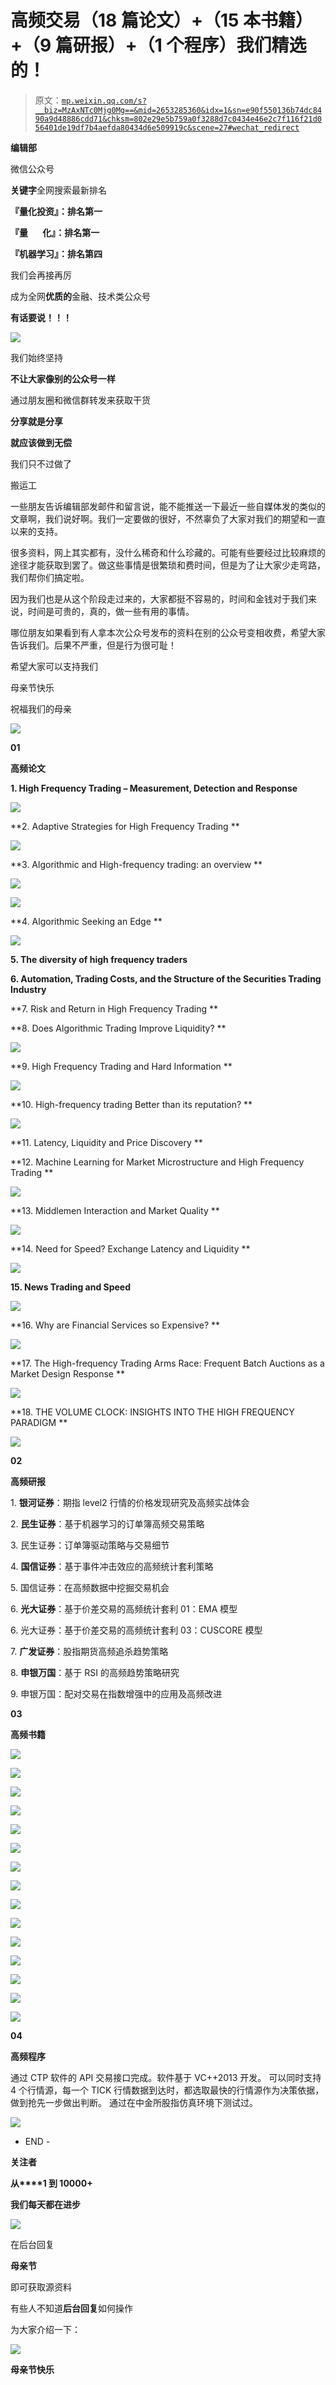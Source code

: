# 高频交易（18 篇论文）+（15 本书籍）+（9 篇研报）+（1 个程序）我们精选的！

> 原文：[`mp.weixin.qq.com/s?__biz=MzAxNTc0Mjg0Mg==&mid=2653285360&idx=1&sn=e90f550136b74dc8490a9d48886cdd71&chksm=802e29e5b759a0f3288d7c0434e46e2c7f116f21d056401de19df7b4aefda80434d6e509919c&scene=27#wechat_redirect`](http://mp.weixin.qq.com/s?__biz=MzAxNTc0Mjg0Mg==&mid=2653285360&idx=1&sn=e90f550136b74dc8490a9d48886cdd71&chksm=802e29e5b759a0f3288d7c0434e46e2c7f116f21d056401de19df7b4aefda80434d6e509919c&scene=27#wechat_redirect)

**编辑部**

微信公众号

**关键字**全网搜索最新排名

**『量化投资』：排名第一**

**『量       化』：排名第一**

**『机器学习』：排名第四**

我们会再接再厉

成为全网**优质的**金融、技术类公众号

**有话要说！！！**

![](img/d9d6173e0d3c9aea3d23b9ae66445d68.png)

我们始终坚持

**不让大家像别的公众号一样**

通过朋友圈和微信群转发来获取干货

**分享就是分享**

**就应该做到无偿**

我们只不过做了

搬运工

一些朋友告诉编辑部发邮件和留言说，能不能推送一下最近一些自媒体发的类似的文章啊，我们说好啊。我们一定要做的很好，不然辜负了大家对我们的期望和一直以来的支持。

很多资料，网上其实都有，没什么稀奇和什么珍藏的。可能有些要经过比较麻烦的途径才能获取到罢了。做这些事情是很繁琐和费时间，但是为了让大家少走弯路，我们帮你们搞定啦。

因为我们也是从这个阶段走过来的，大家都挺不容易的，时间和金钱对于我们来说，时间是可贵的，真的，做一些有用的事情。

哪位朋友如果看到有人拿本次公众号发布的资料在别的公众号变相收费，希望大家告诉我们。后果不严重，但是行为很可耻！

希望大家可以支持我们

母亲节快乐

祝福我们的母亲

![](img/fc52fef534422bda72ad030f747e3f14.png)

**01**

**高频论文**

**1\. High Frequency Trading – Measurement, Detection and Response**

![](img/cf2b5214ccb6fbb0d4a3762ee040b20f.png)

**2\. Adaptive Strategies for High Frequency Trading **

![](img/b7d74fecaf9079b3b4c9b9a78bee5805.png)

**3\. Algorithmic and High-frequency trading: an overview **

![](img/99c1ea3ad76e5e66ee91985e3f542f54.png)

![](img/3d0dad475306b65864d27e34068bf834.png)

**4\. Algorithmic Seeking an Edge **

![](img/cd704c1e0850c13cd83415aee07be3cc.png)

**5\. The diversity of high frequency traders** 

**6\. Automation, Trading Costs, and the Structure of the Securities Trading Industry**

**7\. Risk and Return in High Frequency Trading **

**8\. Does Algorithmic Trading Improve Liquidity? **

![](img/08ade0cd51197696bf1d758d35396cdd.png)

**9\. High Frequency Trading and Hard Information **

![](img/14c10b9704a6a2059b70d83cb2320a45.png)

**10\. High-frequency trading Better than its reputation? **

![](img/2faf90bc46853919ab59f5cfd575b6bb.png)

**11\. Latency, Liquidity and Price Discovery **

**12\. Machine Learning for Market Microstructure and High Frequency Trading **

![](img/646eccfff39b8a45823ead8aa1fee84a.png)

**13\. Middlemen Interaction and Market Quality **

![](img/905ac5bad80e21106e20ec0a11ba735e.png)

**14\. Need for Speed? Exchange Latency and Liquidity **

![](img/ed796c1f56ad6d8deec8435da7f33cff.png)

**15\. News Trading and Speed**

![](img/8922632a29493e547f1d2522a786bfeb.png)

**16\. Why are Financial Services so Expensive? **

![](img/2a94a4def36eb292e6a7dae4f0ad1d6f.png)

**17\. The High-frequency Trading Arms Race: Frequent Batch Auctions as a Market Design Response **

![](img/4468577e36e769beeca5c1028e6c5ad1.png)

**18\. THE VOLUME CLOCK: INSIGHTS INTO THE HIGH FREQUENCY PARADIGM **

![](img/703eeca4ebbe69317c931bdf80bd2587.png)

**02**

**高频研报**

1\. **银河证券**：期指 level2 行情的价格发现研究及高频实战体会

2\. **民生证券**：基于机器学习的订单簿高频交易策略

3\. 民生证券：订单簿驱动策略与交易细节

4\. **国信证券**：基于事件冲击效应的高频统计套利策略

5\. 国信证券：在高频数据中挖掘交易机会

6\. **光大证券**：基于价差交易的高频统计套利 01：EMA 模型

6\. 光大证券：基于价差交易的高频统计套利 03：CUSCORE 模型

7\. **广发证券**：股指期货高频追杀趋势策略

8\. **申银万国**：基于 RSI 的高频趋势策略研究 

9\. 申银万国：配对交易在指数增强中的应用及高频改进

**03**

**高频书籍**

![](img/9c17f9849fe11dcda9c430d3067c3a5f.png)

![](img/89767b2158805be3c144d622d97f24dd.png)

![](img/3c145f43db2392642a62932390ac3d50.png)

![](img/b31db0e2f8f101123bc0fea3e24bb2ad.png)

![](img/4576ec501f65d3f945e8898473ee52ca.png)

![](img/8777cd3b2db250a07c0ce3418f8191af.png)

![](img/98fa6dedae6000908d3c3583e50cd990.png)

![](img/3ea73d9e709fd9a3db844ed6e2e18522.png)

![](img/344db39d059985666b65d1fcffde6b29.png)

![](img/86bf01067a6a5428867895520b4d9f93.png)

![](img/3c93ee4cb9571bd434fbbe964ad99da0.png)

![](img/0095dd3e9932d5093f3653c3203f920a.png)

![](img/8507e1190910d0f419335dbb56910db6.png)

![](img/44d51960489d078cfe786b80cf7a328e.png)

![](img/6aa49ff8e4e3d353818e33e4ce2a5116.png)

**04**

**高频程序**

通过 CTP 软件的 API 交易接口完成。软件基于 VC++2013 开发。 可以同时支持 4 个行情源，每一个 TICK 行情数据到达时，都选取最快的行情源作为决策依据，做到抢先一步做出判断。 通过在中金所股指仿真环境下测试过。

![](img/48b65a040f3b859cb9a333300e0dd62d.png)

- END -

**关注者**

**从****1 到 10000+**

**我们每天都在进步**

![](img/75adf94249ccd19cd678f27528ec406b.png)

在后台回复

**母亲节**

即可获取源资料

有些人不知道**后台回复**如何操作

为大家介绍一下：

![](img/f287d16728afafdc1fdc84dcc631cc6b.png)

**母亲节快乐**